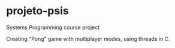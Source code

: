 # projeto-psis

Systems Programming course project

Creating "Pong" game with multiplayer modes, using threads in C.
